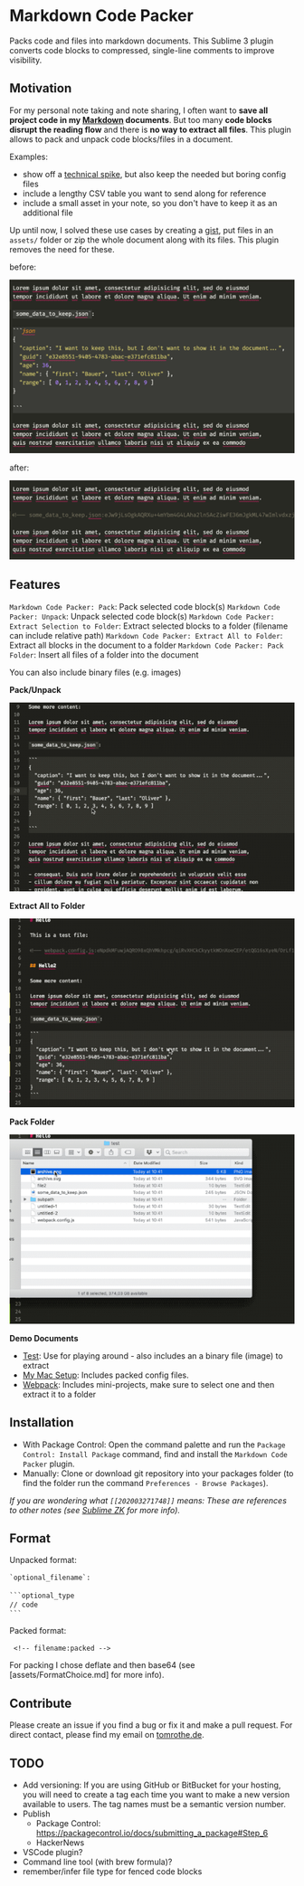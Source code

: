 # Markdown Code Packer

Packs code and files into markdown documents.
This Sublime 3 plugin converts code blocks to compressed, single-line comments to improve visibility.

## Motivation

For my personal note taking and note sharing, I often want to **save all project code in my [Markdown](https://daringfireball.net/projects/markdown/) documents**.
But too many **code blocks disrupt the reading flow** and there is **no way to extract all files**.
This plugin allows to pack and unpack code blocks/files in a document.

Examples:

- show off a [technical spike](https://en.wikipedia.org/wiki/Spike_(software_development)), but also keep the needed but boring config files
- include a lengthy CSV table you want to send along for reference
- include a small asset in your note, so you don't have to keep it as an additional file

Up until now, I solved these use cases by creating a [gist](https://gist.github.com/), put files in an `assets/` folder or zip the whole document along with its files.
This plugin removes the need for these.

before:

![uncompressed code block](assets/before.png)

after:

![packed content](assets/after.png)

## Features

`Markdown Code Packer: Pack`: Pack selected code block(s)
`Markdown Code Packer: Unpack`: Unpack selected code block(s)
`Markdown Code Packer: Extract Selection to Folder`: Extract selected blocks to a folder (filename can include relative path)
`Markdown Code Packer: Extract All to Folder`: Extract all blocks in the document to a folder
`Markdown Code Packer: Pack Folder`: Insert all files of a folder into the document

You can also include binary files (e.g. images)

**Pack/Unpack**

![](assets/packunpack.gif)

**Extract All to Folder**

![](assets/extractall.gif)

**Pack Folder**

![](assets/packfolder.gif)

**Demo Documents**

- [Test](demos/Test.md): Use for playing around - also includes an a binary file (image) to extract
- [My Mac Setup](demos/MyMacSetup.md): Includes packed config files.
- [Webpack](demos/Webpack.md): Includes mini-projects, make sure to select one and then extract it to a folder

## Installation

- With Package Control: Open the command palette and run the `Package Control: Install Package` command, find and install the `Markdown Code Packer` plugin.
- Manually: Clone or download git repository into your packages folder (to find the folder run the command `Preferences - Browse Packages`).

_If you are wondering what `[[202003271748]]` means: These are references to other notes (see [Sublime ZK](https://github.com/renerocksai/sublime_zk) for more info)._

## Format

Unpacked format:

    `optional_filename`:

    ```optional_type
    // code
    ```

Packed format:

     <!-- filename:packed -->

For packing I chose deflate and then base64 (see [assets/FormatChoice.md] for more info).

## Contribute

Please create an issue if you find a bug or fix it and make a pull request.
For direct contact, please find my email on [tomrothe.de](http://tomrothe.de).

<!-- to generate a new sublime package (for submission to `packagecontrol.io`) use the command `Package Control: Create Package File`. -->

## TODO

- Add versioning: If you are using GitHub or BitBucket for your hosting, you will need to create a tag each time you want to make a new version available to users. The tag names must be a semantic version number. 
- Publish
  - Package Control: https://packagecontrol.io/docs/submitting_a_package#Step_6
  - HackerNews
- VSCode plugin?
- Command line tool (with brew formula)?
- remember/infer file type for fenced code blocks
